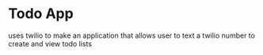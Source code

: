 # Todo App

uses twilio to make an application that allows user to text a twilio number to create and view todo lists
